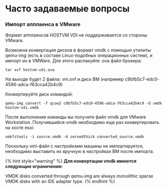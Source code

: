 # Часто задаваемые вопросы

### Импорт апплаенса в VMware

Формат апплаенсов HOSTVM VDI не поддерживается со стороны VMware.

Возможна конвертация дисков в формат vmdk с помощью утилиты qemu-img (есть в составе Linux-подобных операционных систем), и импорт их в VMWare. Для этого распакуйте .ova файл брокера:&#x20;

```
tar xvf hostvm-vdi.ova
```

На выходе будет 2 файла: vm.ovf и диск ВМ (например c9bfb5c7-edc0-4596-adca-f63cca42b4c9)

Конвертируйте диск командой:&#x20;

```
qemu-img convert -f qcow2 c9bfb5c7-edc0-4596-adca-f63cca42b4c9 -O vmdk hostvm-vdi.vmdk
```

После выполнения команды вы получите файл vmdk для VMware Workstation. Получившийся vmdk необходимо еще раз конвертировать на хосте esxi:&#x20;

```
vmkfstools -i source.vmdk -d zeroedthick converted_source.vmdk  
```

Поскольку xml-файл с настройками машины не импортируется, необходимо выставить их вручную в настройках ВМ после импорта.

{% hint style="warning" %}
**Для конвертации vmdk имеются следующие ограничения:**&#x20;

VMDK disks converted through qemu-img are always monolithic sparse VMDK disks with an IDE adapter type.
{% endhint %}

